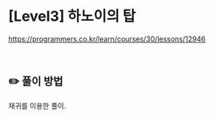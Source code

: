 # [Level3] 하노이의 탑

https://programmers.co.kr/learn/courses/30/lessons/12946

</br>

## ✏️ 풀이 방법
재귀를 이용한 풀이.





